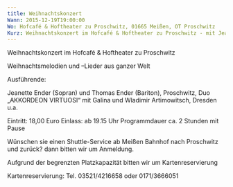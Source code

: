 ```yaml
---
title: Weihnachtskonzert
Wann: 2015-12-19T19:00:00
Wo: Hofcafé & Hoftheater zu Proschwitz, 01665 Meißen, OT Proschwitz
Kurz: Weihnachtskonzert im Hofcafé & Hoftheater zu Proschwitz - mit Jeanette Ender (Sopran) und Thomas Ender (Bariton), Proschwitz, Duo „AKKORDEON VIRTUOSI“ mit Galina und  Wladimir Artimowitsch, Dresden u.a. -  Weihnachtsmelodien und –Lieder aus ganzer Welt
---
```


Weihnachtskonzert im Hofcafé & Hoftheater zu Proschwitz

Weihnachtsmelodien und –Lieder aus ganzer Welt


Ausführende:

Jeanette Ender (Sopran) und Thomas Ender (Bariton), Proschwitz,
Duo „AKKORDEON VIRTUOSI“ mit Galina und  Wladimir Artimowitsch, Dresden
u.a.


Eintritt: 18,00 Euro
Einlass: ab 19.15 Uhr
 Programmdauer ca. 2 Stunden mit Pause


Wünschen sie einen Shuttle-Service ab Meißen Bahnhof nach Proschwitz und zurück? dann bitten wir um Anmeldung. 
  
Aufgrund der begrenzten Platzkapazität bitten wir um Kartenreservierung


Kartenreservierung:	
Tel. 03521/4216658 oder 0171/3666051